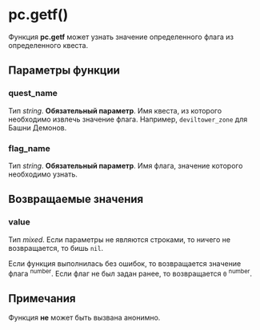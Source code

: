 # pc.getf()
Функция **pc.getf** может узнать значение определенного флага из определенного квеста.

## Параметры функции
### quest_name
Тип *string*. **Обязательный параметр**. Имя квеста, из которого необходимо извлечь значение флага. Например, `deviltower_zone` для Башни Демонов.

### flag_name
Тип *string*. **Обязательный параметр**. Имя флага, значение которого необходимо узнать.

## Возвращаемые значения
### value
Тип *mixed*. Если параметры не являются строками, то ничего не возвращается, то бишь `nil`.

Если функция выполнилась без ошибок, то возвращается значение флага <sup>number</sup>. Если флаг не был задан ранее, то возвращается `0` <sup>number</sup>.

## Примечания
Функция **не** может быть вызвана анонимно.